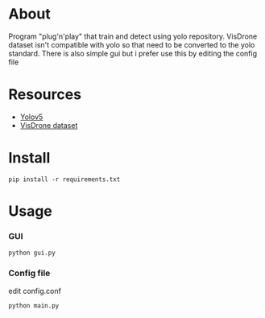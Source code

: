 # About

Program "plug'n'play" that train and detect using yolo repository. VisDrone dataset isn't compatible with yolo so that need to be converted to the yolo standard. There is also simple gui but i prefer use this by editing the config file




# Resources

- [Yolov5](https://github.com/ultralytics/yolov5)
- [VisDrone dataset](https://github.com/VisDrone/VisDrone-Dataset)




# Install

`pip install -r requirements.txt`




# Usage

### GUI
`python gui.py`

### Config file

edit config.conf

`python main.py`
